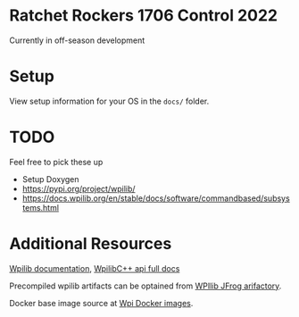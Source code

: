 # Ratchet Rockers 1706 Control 2022

Currently in off-season development

# Setup
View setup information for your OS in the `docs/` folder.

# TODO
Feel free to pick these up
- Setup Doxygen
- https://pypi.org/project/wpilib/
- https://docs.wpilib.org/en/stable/docs/software/commandbased/subsystems.html

# Additional Resources

[Wpilib documentation](https://docs.wpilib.org/en/stable/), [WpilibC++ api full docs](https://first.wpi.edu/FRC/roborio/release/docs/cpp/)

Precompiled wpilib artifacts can be optained from [WPIlib JFrog arifactory](https://frcmaven.wpi.edu/ui/repos/tree/General/wpilib-mvn-release%2Fedu%2Fwpi%2Ffirst).

Docker base image source at [Wpi Docker images](https://github.com/wpilibsuite/docker-images).
